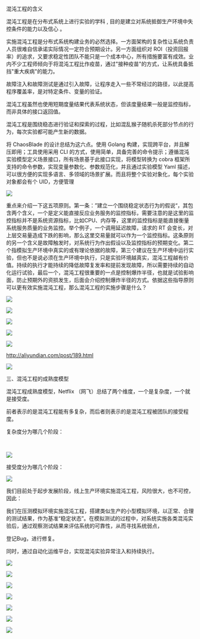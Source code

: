 混沌工程的含义

混沌工程是在分布式系统上进行实验的学科 ,  目的是建立对系统抵御生产环境中失控条件的能力以及信心 。



实施混沌工程是分布式系统构建业务的必然选择。一方面架构的复杂性让系统负责人员很难自信承诺实际情况一定符合预期设计。另一方面组织对 ROI（投资回报率）的追求，又要求稳定性团队不能只是一个成本中心，所有措施要富有成效。业内不少工程师倾向于将混沌工程比作疫苗，通过"接种疫苗"的方式，让系统具备抵挡"重大疾病"的能力。



故障注入和故障测试是通过引入故障，让程序走入一些不常经过的路径，以此提高程序覆盖率，是对特定条件、变量的验证。

混沌工程虽然也使用短期度量结果代表系统状态，但该度量结果一般是监控指标，而非具体的接口返回值。

混沌工程是围绕稳态进行验证和探索的过程，比如混乱猴子随机杀死部分节点的行为，每次实验都可能产生新的数据。





将 ChaosBlade 的设计总结为这六点。使用 Golang 构建，实现跨平台，并且解压即用；工具使用采用 CLI 的方式，使用简单，具备完善的命令提示；遵循混沌实验模型定义场景接口，所有场景基于此接口实现，将模型转换为 cobra 框架所支持的命令参数，实现变量参数化、参数规范化，并且通过实验模型 Yaml 描述，可以很方便的实现多语言、多领域的场景扩展。而且将整个实验对象化，每个实验对象都会有个 UID，方便管理





![](https://gitee.com/hxc8/images5/raw/master/img/202407172356837.jpg)







重点来介绍一下这五项原则。第一条：”建立一个围绕稳定状态行为的假说“，其包含两个含义，一个是定义能直接反应业务服务的监控指标，需要注意的是这里的监控指标并不是系统资源指标，比如CPU、内存等，这里的监控指标是能直接衡量系统服务质量的业务监控。举个例子，一个调用延迟故障，请求的 RT 会变长，对上层交易量造成下跌的影响，那么这里交易量就可以作为一个监控指标。这条原则的另一个含义是故障触发时，对系统行为作出假设以及监控指标的预期变化。第二个指模拟生产环境中真实的或有理论依据的故障，第三个建议在生产环境中运行实验，但也不是说必须在生产环境中执行，只是实验环境越真实，混沌工程越有价值。持续的执行才能持续的降低故障复发率和提前发现故障，所以需要持续的自动化运行试验，最后一个，混沌工程很重要的一点是控制爆炸半径，也就是试验影响面，防止预期外的资损发生，后面会介绍控制爆炸半径的方式。依据这些指导原则可以更有效实施混沌工程，那么混沌工程的实施步骤是什么？



![](https://gitee.com/hxc8/images5/raw/master/img/202407172356623.jpg)







![](https://gitee.com/hxc8/images5/raw/master/img/202407172356639.jpg)





![](https://gitee.com/hxc8/images5/raw/master/img/202407172356841.jpg)



![](https://gitee.com/hxc8/images5/raw/master/img/202407172356056.jpg)



![](https://gitee.com/hxc8/images5/raw/master/img/202407172356103.jpg)





http://aliyundian.com/post/189.html



![](https://gitee.com/hxc8/images5/raw/master/img/202407172356189.jpg)



三、混沌工程的成熟度模型

混沌工程成熟度模型，Netflix （网飞）总结了两个维度，一个是复杂度，一个就是接受度。

前者表示的是混沌工程能有多复杂，而后者则表示的是混沌工程被团队的接受程度。

复杂度分为哪几个阶段：

 

![](https://gitee.com/hxc8/images5/raw/master/img/202407172356285.jpg)

接受度分为哪几个阶段：

![](https://gitee.com/hxc8/images5/raw/master/img/202407172356410.jpg)

我们目前处于起步发展阶段，线上生产环境实施混沌工程，风险很大，也不可控，因此：

我们在压测模拟环境实施混沌工程，搭建类似生产的小型模拟环境，以正常、合理的测试结果，作为基准“稳定状态”。在模拟测试的过程中，对系统实施各类混沌实验后，通过观察测试结果来评估系统的可靠性，从而寻找系统弱点，

登记Bug，进行修复。

同时，通过自动化运维平台，实现混沌实验异常注入和持续执行。



![](https://gitee.com/hxc8/images5/raw/master/img/202407172356673.jpg)



![](https://gitee.com/hxc8/images5/raw/master/img/202407172356741.jpg)







![](https://gitee.com/hxc8/images5/raw/master/img/202407172356842.jpg)



![](https://gitee.com/hxc8/images5/raw/master/img/202407172356868.jpg)



![](https://gitee.com/hxc8/images5/raw/master/img/202407172356944.jpg)



![](https://gitee.com/hxc8/images5/raw/master/img/202407172357992.jpg)



![](https://gitee.com/hxc8/images5/raw/master/img/202407172357932.jpg)

